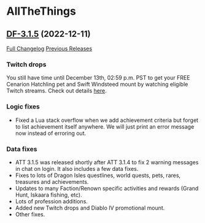 # AllTheThings

## [DF-3.1.5](https://github.com/DFortun81/AllTheThings/tree/DF-3.1.5) (2022-12-11)
[Full Changelog](https://github.com/DFortun81/AllTheThings/compare/DF-3.1.3...DF-3.1.5) [Previous Releases](https://github.com/DFortun81/AllTheThings/releases)


### Twitch drops

You still have time until December 13th, 02:59 p.m. PST to get your FREE Cenarion Hatchling pet and Swift Windsteed mount by watching eligible Twitch streams. Check out details [here](https://worldofwarcraft.com/en-us/news/23891616).

### Logic fixes

- Fixed a Lua stack overflow when we add achievement criteria but forget to list achievement itself anywhere. We will just print an error message now instead of erroring out.

### Data fixes

- ATT 3.1.5 was released shortly after ATT 3.1.4 to fix 2 warning messages in chat on login. It also includes a few data fixes.
- Fixes to lots of Dragon Isles questlines, world quests, pets, rares, treasures and achievements.
- Updates to many Faction/Renown specific activities and rewards (Grand Hunt, Iskaara fishing, etc).
- Lots of profession additions.
- Added new Twitch drops and Diablo IV promotional mount.
- Other fixes.
